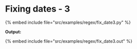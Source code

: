# Fixing dates - 3

{% embed include file="src/examples/regex/fix_date3.py" %}

**Output:**

{% embed include file="src/examples/regex/fix_date3.out" %}


